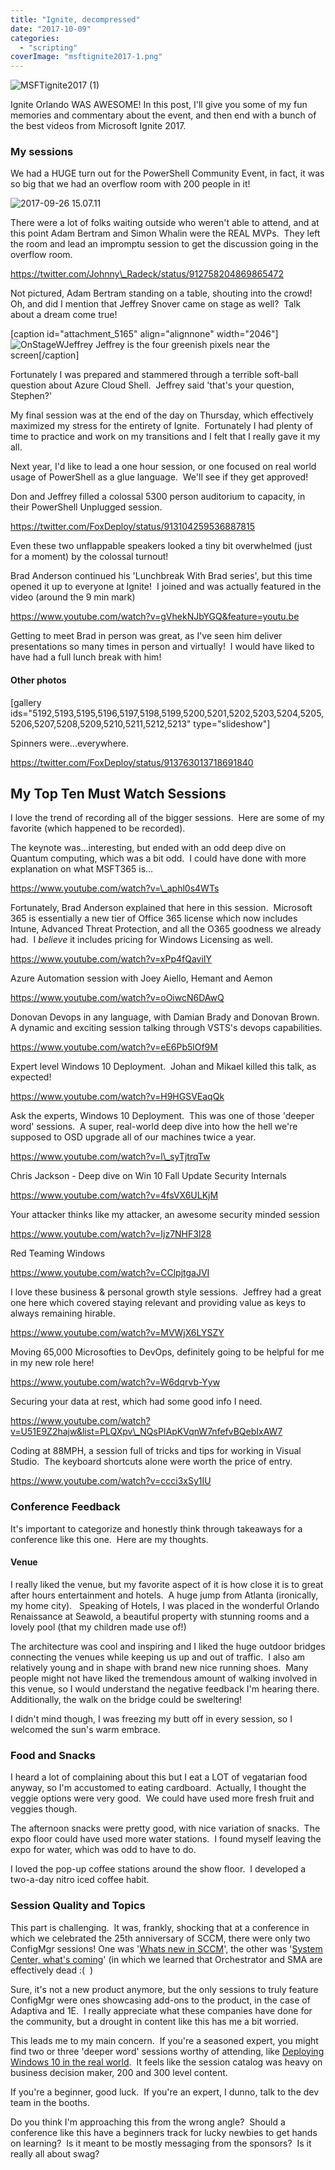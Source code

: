 ```yaml
---
title: "Ignite, decompressed"
date: "2017-10-09"
categories: 
  - "scripting"
coverImage: "msftignite2017-1.png"
---
```


![MSFTignite2017 (1)](images/msftignite2017-1.png)

Ignite Orlando WAS AWESOME! In this post, I'll give you some of my fun memories and commentary about the event, and then end with a bunch of the best videos from Microsoft Ignite 2017.

### My sessions

We had a HUGE turn out for the PowerShell Community Event, in fact, it was so big that we had an overflow room with 200 people in it!

![2017-09-26 15.07.11](images/2017-09-26-15-07-11.jpg)

There were a lot of folks waiting outside who weren't able to attend, and at this point Adam Bertram and Simon Whalin were the REAL MVPs.  They left the room and lead an impromptu session to get the discussion going in the overflow room.

https://twitter.com/Johnny\_Radeck/status/912758204869865472

Not pictured, Adam Bertram standing on a table, shouting into the crowd!  Oh, and did I mention that Jeffrey Snover came on stage as well?  Talk about a dream come true!

\[caption id="attachment\_5165" align="alignnone" width="2046"\]![OnStageWJeffrey](images/onstagewjeffrey.jpg) Jeffrey is the four greenish pixels near the screen\[/caption\]

Fortunately I was prepared and stammered through a terrible soft-ball question about Azure Cloud Shell.  Jeffrey said 'that's your question, Stephen?'

My final session was at the end of the day on Thursday, which effectively maximized my stress for the entirety of Ignite.  Fortunately I had plenty of time to practice and work on my transitions and I felt that I really gave it my all.

Next year, I'd like to lead a one hour session, or one focused on real world usage of PowerShell as a glue language.  We'll see if they get approved!

Don and Jeffrey filled a colossal 5300 person auditorium to capacity, in their PowerShell Unplugged session.

https://twitter.com/FoxDeploy/status/913104259536887815

Even these two unflappable speakers looked a tiny bit overwhelmed (just for a moment) by the colossal turnout!

Brad Anderson continued his 'Lunchbreak With Brad series', but this time opened it up to everyone at Ignite!  I joined and was actually featured in the video (around the 9 min mark)

https://www.youtube.com/watch?v=gVhekNJbYGQ&feature=youtu.be

Getting to meet Brad in person was great, as I've seen him deliver presentations so many times in person and virtually!  I would have liked to have had a full lunch break with him!

#### Other photos

\[gallery ids="5192,5193,5195,5196,5197,5198,5199,5200,5201,5202,5203,5204,5205,5206,5207,5208,5209,5210,5211,5212,5213" type="slideshow"\]

Spinners were...everywhere.

https://twitter.com/FoxDeploy/status/913763013718691840

## My Top Ten Must Watch Sessions

I love the trend of recording all of the bigger sessions.  Here are some of my favorite (which happened to be recorded).

The keynote was...interesting, but ended with an odd deep dive on Quantum computing, which was a bit odd.  I could have done with more explanation on what MSFT365 is...

https://www.youtube.com/watch?v=\_aphl0s4WTs

Fortunately, Brad Anderson explained that here in this session.  Microsoft 365 is essentially a new tier of Office 365 license which now includes Intune, Advanced Threat Protection, and all the O365 goodness we already had.  I _believe_ it includes pricing for Windows Licensing as well.

https://www.youtube.com/watch?v=xPp4fQaviIY

Azure Automation session with Joey Aiello, Hemant and Aemon

https://www.youtube.com/watch?v=oOiwcN6DAwQ

Donovan Devops in any language, with Damian Brady and Donovan Brown.  A dynamic and exciting session talking through VSTS's devops capabilities.

https://www.youtube.com/watch?v=eE6Pb5lOf9M

Expert level Windows 10 Deployment.  Johan and Mikael killed this talk, as expected!

https://www.youtube.com/watch?v=H9HGSVEaqQk

Ask the experts, Windows 10 Deployment.  This was one of those 'deeper word' sessions.  A super, real-world deep dive into how the hell we're supposed to OSD upgrade all of our machines twice a year.

https://www.youtube.com/watch?v=l\_syTjtrqTw

Chris Jackson - Deep dive on Win 10 Fall Update Security Internals

https://www.youtube.com/watch?v=4fsVX6ULKjM

Your attacker thinks like my attacker, an awesome security minded session

https://www.youtube.com/watch?v=Ijz7NHF3l28

Red Teaming Windows

https://www.youtube.com/watch?v=CClpjtgaJVI

I love these business & personal growth style sessions.  Jeffrey had a great one here which covered staying relevant and providing value as keys to always remaining hirable.

https://www.youtube.com/watch?v=MVWjX6LYSZY

Moving 65,000 Microsofties to DevOps, definitely going to be helpful for me in my new role here!

https://www.youtube.com/watch?v=W6dqrvb-Yyw

Securing your data at rest, which had some good info I need.

https://www.youtube.com/watch?v=U51E9Z2hajw&list=PLQXpv\_NQsPIApKVqnW7nfefvBQebIxAW7

Coding at 88MPH, a session full of tricks and tips for working in Visual Studio.  The keyboard shortcuts alone were worth the price of entry.

https://www.youtube.com/watch?v=ccci3xSy1IU

### Conference Feedback

It's important to categorize and honestly think through takeaways for a conference like this one.  Here are my thoughts.

#### Venue

I really liked the venue, but my favorite aspect of it is how close it is to great after hours entertainment and hotels.  A huge jump from Atlanta (ironically, my home city).   Speaking of Hotels, I was placed in the wonderful Orlando Renaissance at Seawold, a beautiful property with stunning rooms and a lovely pool (that my children made use of!)

The architecture was cool and inspiring and I liked the huge outdoor bridges connecting the venues while keeping us up and out of traffic.  I also am relatively young and in shape with brand new nice running shoes.  Many people might not have liked the tremendous amount of walking involved in this venue, so I would understand the negative feedback I'm hearing there.  Additionally, the walk on the bridge could be sweltering!

I didn't mind though, I was freezing my butt off in every session, so I welcomed the sun's warm embrace.

### Food and Snacks

I heard a lot of complaining about this but I eat a LOT of vegatarian food anyway, so I'm accustomed to eating cardboard.  Actually, I thought the veggie options were very good.  We could have used more fresh fruit and veggies though.

The afternoon snacks were pretty good, with nice variation of snacks.  The expo floor could have used more water stations.  I found myself leaving the expo for water, which was odd to have to do.

I loved the pop-up coffee stations around the show floor.  I developed a two-a-day nitro iced coffee habit.

### Session Quality and Topics

This part is challenging.  It was, frankly, shocking that at a conference in which we celebrated the 25th anniversary of SCCM, there were only two ConfigMgr sessions! One was '[Whats new in SCCM](https://www.youtube.com/watch?v=aCNtofxOxmQ)', the other was '[System Center, what's coming](https://www.youtube.com/watch?v=lCFPSE8TRiI)' (in which we learned that Orchestrator and SMA are effectively dead :(  )

Sure, it's not a new product anymore, but the only sessions to truly feature ConfigMgr were ones showcasing add-ons to the product, in the case of Adaptiva and 1E.  I really appreciate what these companies have done for the community, but a drought in content like this has me a bit worried.

This leads me to my main concern.  If you're a seasoned expert, you might find two or three 'deeper word' sessions worthy of attending, like [Deploying Windows 10 in the real world](https://www.youtube.com/watch?v=Pekf96vzBtU).  It feels like the session catalog was heavy on business decision maker, 200 and 300 level content.

If you're a beginner, good luck.  If you're an expert, I dunno, talk to the dev team in the booths.

Do you think I'm approaching this from the wrong angle?  Should a conference like this have a beginners track for lucky newbies to get hands on learning?  Is it meant to be mostly messaging from the sponsors?  Is it really all about swag?

